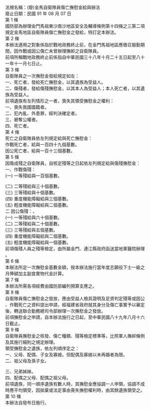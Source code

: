 法規名稱：(廢)金馬自衛隊員傷亡撫慰金給與辦法  
廢止日期：民國 91 年 08 月 07 日  
第 1 條  
國防部為辦理金門馬祖東沙南沙地區安全及輔導條例第十四條之三第二項  
規定金馬地區自衛隊員傷亡撫慰金之發給，特訂定本辦法。  
第 2 條  
本辦法適用之對象係指於戰地政務終止前，在金門馬祖地區應徵召服勤期  
間，因作戰或因公傷亡未曾辦理撫卹之自衛隊員。  
前項所稱戰地政務終止前係指自中華民國三十八年十月二十五日起至八十  
一年十一月七日止。  
第 3 條  
自衛隊員之一次撫慰金發給規定如左：  
一、死亡者，發給死亡撫慰金，以其遺族為受益人。  
二、傷殘者，發給傷殘撫慰金，以其本人為受益人；本人死亡者，以其遺  
族為受益人。  
前項遺族有左列情形之一者，喪失其領受撫慰金之權利：  
一、喪失我國國籍者。  
二、犯內亂、外患罪，經判決確定者。  
三、褫奪公權者。  
四、死亡者。  
第 4 條  
死亡之自衛隊員依左列規定給與死亡撫慰金：  
作戰死亡者，給與一百四十九個基數。  
因公死亡者，給與一百十三個基數。  
第 5 條  
因傷成殘之自衛隊員，自核定殘等之日起依左列規定給與傷殘撫慰金：  
一、作戰傷殘：  
(一) 一等殘給與一百個基數。  


(二) 二等殘給與三十個基數。  
(三) 三等殘給與十個基數。  
(四) 重度機能障礙給與三個基數。  
(五) 輕度機能障礙給與二個基數。  
二 因公傷殘：、  
(一) 一等殘給與六十個基數。  
(二) 二等殘給與二十個基數。  
(三) 三等殘給與五個基數。  
(四) 重度機能障礙給與二個基數。  
(五) 輕度機能障礙給與一個基數。  
前項傷殘人員之殘等檢定，由所屬金門、連江縣政府函送當地軍醫院辦理  
。  
第 6 條  
本辦法所定一次撫慰金基數金額，按本辦法施行當年度志願役下士一級之  
月俸額加主副食實物代金計算。  
第 7 條  
本辦法所需各項經費由國防部編列預算支應之。  
第 8 條  
自衛隊員傷亡撫慰金之發放，應由受益人檢具證明及足資判定殘等或因公  
、作戰死亡之資料提出申請，經福建省政府就其身分及傷亡事實予以審定  
後，轉送聯合勤務總司令部辦理一次撫慰金之發放。  
前項撫慰金之申請，自本辦法施行之日起，至中華民國八十九年八月十六  
日截止。  
第 9 條  
自衛隊員撫慰金之核發、傷亡種類、殘等檢定標準等，比照軍人撫卹條例  
及其施行細則之規定辦理。  
領受撫慰金之遺族，依左列順序定之：  
一、父母、配偶、子女及寡媳。但配偶及寡媳以未再婚者為限。  
二、祖父母及孫子女。  


三、兄弟姊妹。  
四、配偶之父母、配偶之祖父母。  
前項遺族，同一順序遺族有數人時，其撫慰金應協調一人申領，協調不成  
時應平均領受，因拋棄或法定事由喪失撫慰權利時，由其餘遺族領受之。  
第 10 條  
本辦法自發布日施行。  


